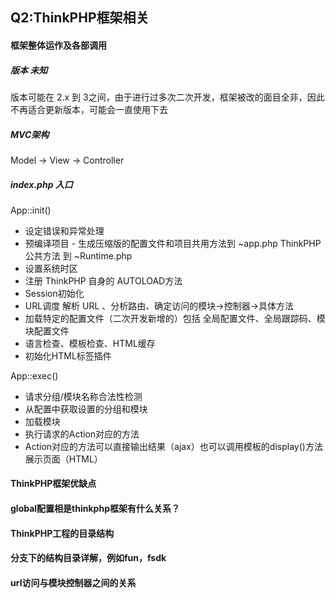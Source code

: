 ## Q2:ThinkPHP框架相关


#### 框架整体运作及各部调用		

##### 版本 未知

版本可能在 2.x 到 3之间，由于进行过多次二次开发，框架被改的面目全非，因此不再适合更新版本，可能会一直使用下去

##### MVC架构

Model -> View -> Controller 

##### index.php 入口

App::init()

* 设定错误和异常处理
* 预编译项目 - 生成压缩版的配置文件和项目共用方法到 ~app.php  ThinkPHP 公共方法 到 ~Runtime.php
* 设置系统时区
* 注册 ThinkPHP 自身的 AUTOLOAD方法
* Session初始化
* URL调度 解析 URL 、分析路由、确定访问的模块->控制器->具体方法
* 加载特定的配置文件（二次开发新增的）包括 全局配置文件、全局跟踪码、模块配置文件
* 语言检查、模板检查、HTML缓存
* 初始化HTML标签插件

App::exec()

* 请求分组/模块名称合法性检测
* 从配置中获取设置的分组和模块
* 加载模块
* 执行请求的Action对应的方法
* Action对应的方法可以直接输出结果（ajax）也可以调用模板的display()方法展示页面（HTML）

#### ThinkPHP框架优缺点			
#### global配置相是thinkphp框架有什么关系？	
#### ThinkPHP工程的目录结构		
#### 分支下的结构目录详解，例如fun，fsdk
#### url访问与模块控制器之间的关系
